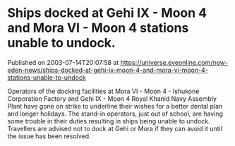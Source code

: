 # Ships docked at Gehi IX - Moon 4 and Mora VI - Moon 4 stations unable to undock.
Published on 2003-07-14T20:07:58 at https://universe.eveonline.com/new-eden-news/ships-docked-at-gehi-ix-moon-4-and-mora-vi-moon-4-stations-unable-to-undock

Operators of the docking facilities at Mora VI - Moon 4 - Ishukone Corporation Factory and Gehi IX - Moon 4 Royal Khanid Navy Assembly Plant have gone on strike to underline their wishes for a better dental plan and longer holidays. The stand-in operators, just out of school, are having some trouble in their duties resulting in ships being unable to undock. Travellers are advised not to dock at Gehi or Mora if they can avoid it until the issue has been resolved.
